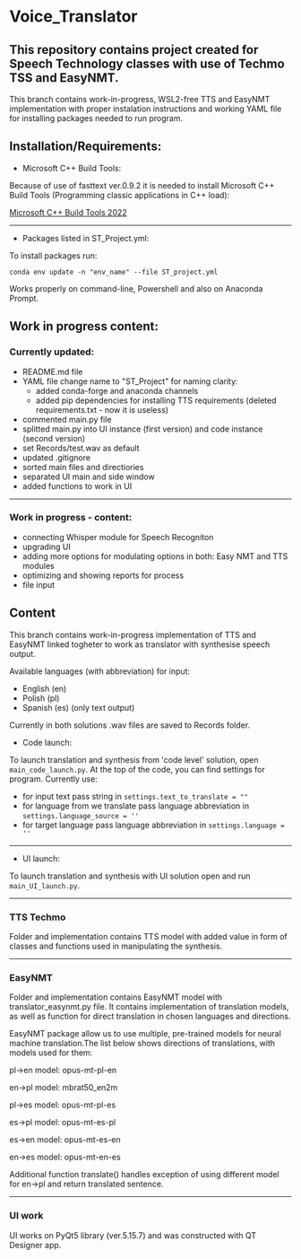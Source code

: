 # Voice_Translator

## This repository contains project created for Speech Technology classes with use of Techmo TSS and EasyNMT.

This branch contains work-in-progress, WSL2-free TTS and EasyNMT implementation with proper instalation instructions and working YAML file for installing packages needed to run program. 

## Installation/Requirements:

- Microsoft C++ Build Tools:

Because of use of fasttext ver.0.9.2 it is needed to install Microsoft C++ Build Tools (Programming classic applications in C++ load):

[Microsoft C++ Build Tools 2022](https://visualstudio.microsoft.com/pl/visual-cpp-build-tools/)

---

- Packages listed in ST_Project.yml:

To install packages run:

`conda env update -n "env_name" --file ST_project.yml`

Works properly on command-line, Powershell and also on Anaconda Prompt.

## Work in progress content:

### Currently updated:
- README.md file
- YAML file change name to "ST_Project" for naming clarity:
    - added conda-forge and anaconda channels
    - added pip dependencies for installing TTS requirements (deleted requirements.txt - now it is useless)
- commented main.py file
- splitted main.py into UI instance (first version) and code instance (second version)
- set Records/test.wav as default
- updated .gitignore
- sorted main files and directiories
- separated UI main and side window
- added functions to work in UI

---

### Work in progress - content:

- connecting Whisper module for Speech Recogniton
- upgrading UI
- adding more options for modulating options in both: Easy NMT and TTS modules
- optimizing and showing reports for process
- file input

## Content

This branch contains work-in-progress implementation of TTS and EasyNMT linked togheter to work as translator with synthesise speech output.

Available languages (with abbreviation) for input:
- English (en)
- Polish (pl)
- Spanish (es) (only text output)

Currently in both solutions .wav files are saved to Records folder.

- Code launch:

To launch translation and synthesis from 'code level' solution, open `main_code_launch.py`.
At the top of the code, you can find settings for program. 
Currently use:
- for input text pass string in `settings.text_to_translate = ""`
- for language from we translate pass language abbreviation in `settings.language_source = ''`
- for target language pass language abbreviation in `settings.language = ''`

---

- UI launch:

To launch translation and synthesis with UI solution open and run `main_UI_launch.py`.

---

### TTS Techmo

Folder and implementation contains TTS model with added value in form of classes and functions used in manipulating the synthesis.

---

### EasyNMT

Folder and implementation contains EasyNMT model with translator_easynmt.py file. It contains implementation of translation models, as well as function for direct translation in chosen languages and directions.

EasyNMT package allow us to use multiple, pre-trained models for neural machine translation.The list below shows directions of translations, with models used for them:

pl->en  model: opus-mt-pl-en

en->pl  model: mbrat50_en2m

pl->es  model: opus-mt-pl-es

es->pl  model: opus-mt-es-pl

es->en  model: opus-mt-es-en

en->es  model: opus-mt-en-es

Additional function translate() handles exception of using different model for en->pl and return translated sentence.

---

### UI work

UI works on PyQt5 library (ver.5.15.7) and was constructed with QT Designer app.

